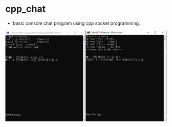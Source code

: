 # cpp_chat

- basic console chat program using cpp socket programming.

![ex_screenshot](./screenshot/screenshot.png)
